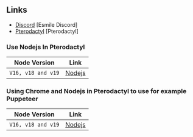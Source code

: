 ## Links

- [Discord](https://discord.gg/aXvuUpvRQs) [Esmile Discord]
- [Pterodactyl](https://pterodactyl.io) [Pterodactyl]

### Use Nodejs In Pterodactyl

| Node Version       | Link              |
| ------------------ | ----------------- |
| `V16, v18 and v19` | [Nodejs](/nodejs) |

### Using Chrome and Nodejs in Pterodactyl to use for example Puppeteer

| Node Version       | Link                 |
| ------------------ | -------------------- |
| `V16, v18 and v19` | [Nodejs](/chrnodejs) |
